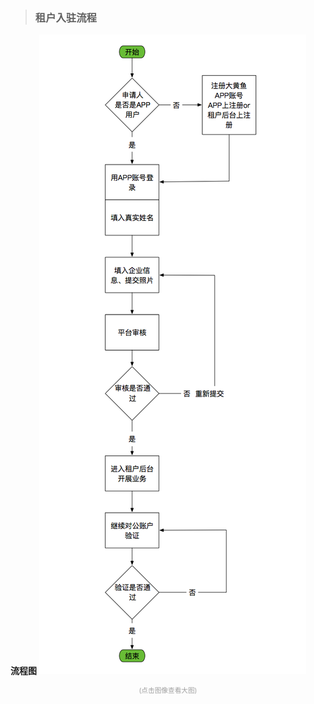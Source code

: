>### 租户入驻流程

**流程图**
![租户入驻流程](../img/租户入驻流程.png)<div style="font-size:8pt;color:#a0a0a0;text-align:center">(点击图像查看大图)</div>  

